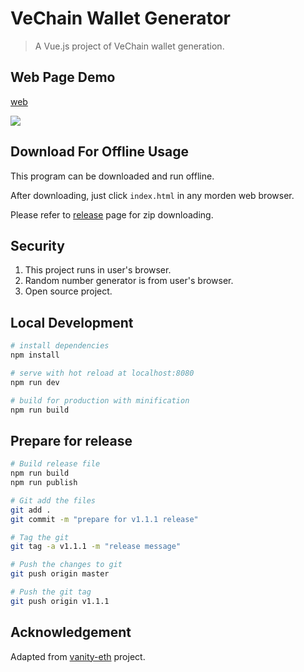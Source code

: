 # VeChain Wallet Generator

> A Vue.js project of VeChain wallet generation.

## Web Page Demo
[web](https://laalaguer.github.io/vechain-wallet-generator/)

<img src="./interface.jpg" style="max-width:500px;"/>

## Download For Offline Usage
This program can be downloaded and run offline. 

After downloading, just click `index.html` in any morden web browser.

Please refer to [release](https://github.com/laalaguer/VeChain-Address/releases) page for zip downloading.

## Security
1. This project runs in user's browser.
2. Random number generator is from user's browser.
3. Open source project.

## Local Development

``` bash
# install dependencies
npm install

# serve with hot reload at localhost:8080
npm run dev

# build for production with minification
npm run build
```

## Prepare for release
```bash
# Build release file
npm run build
npm run publish

# Git add the files
git add .
git commit -m "prepare for v1.1.1 release"

# Tag the git
git tag -a v1.1.1 -m "release message"

# Push the changes to git
git push origin master

# Push the git tag
git push origin v1.1.1
```

## Acknowledgement
Adapted from [vanity-eth](https://github.com/bokub/vanity-eth) project.
